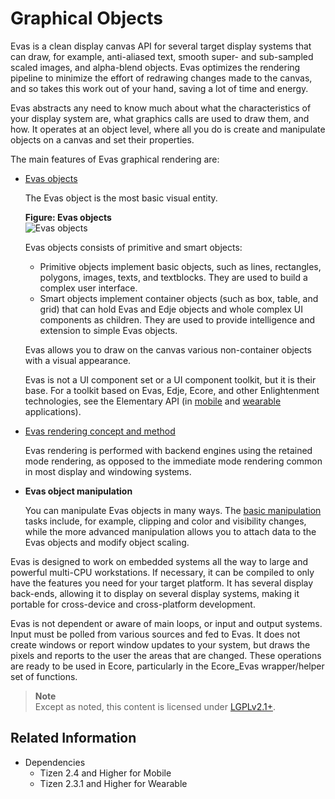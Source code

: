 # Graphical Objects

Evas is a clean display canvas API for several target display systems that can draw, for example, anti-aliased text, smooth super- and sub-sampled scaled images, and alpha-blend objects. Evas optimizes the rendering pipeline to minimize the effort of redrawing changes made to the canvas, and so takes this work out of your hand, saving a lot of time and energy.

Evas abstracts any need to know much about what the characteristics of your display system are, what graphics calls are used to draw them, and how. It operates at an object level, where all you do is create and manipulate objects on a canvas and set their properties.

The main features of Evas graphical rendering are:

- [Evas objects](./evas-objects.md)  

  The Evas object is the most basic visual entity.  

  **Figure: Evas objects**  
  ![Evas objects](./media/evas_object.png)

  Evas objects consists of primitive and smart objects:
    - Primitive objects implement basic objects, such as lines, rectangles, polygons, images, texts, and textblocks. They are used to build a complex user interface.
    - Smart objects implement container objects (such as box, table, and grid) that can hold Evas and Edje objects and whole complex UI components as children. They are used to provide intelligence and extension to simple Evas objects.

  Evas allows you to draw on the canvas various non-container objects with a visual appearance.  

  Evas is not a UI component set or a UI component toolkit, but it is their base. For a toolkit based on Evas, Edje, Ecore, and other Enlightenment technologies, see the Elementary API (in [mobile](../../../api/mobile/latest/group__Elementary.html) and [wearable](../../../api/wearable/latest/group__Elementary.html) applications).

- [Evas rendering concept and method](./evas-rendering.md)  

  Evas rendering is performed with backend engines using the retained mode rendering, as opposed to the immediate mode rendering common in most display and windowing systems.

- **Evas object manipulation**  

  You can manipulate Evas objects in many ways. The [basic manipulation](./evas-basic-objects.md) tasks include, for example, clipping and color and visibility changes, while the more advanced manipulation allows you to attach data to the Evas objects and modify object scaling.

Evas is designed to work on embedded systems all the way to large and powerful multi-CPU workstations. If necessary, it can be compiled to only have the features you need for your target platform. It has several display back-ends, allowing it to display on several display systems, making it portable for cross-device and cross-platform development.

Evas is not dependent or aware of main loops, or input and output systems. Input must be polled from various sources and fed to Evas. It does not create windows or report window updates to your system, but draws the pixels and reports to the user the areas that are changed. These operations are ready to be used in Ecore, particularly in the Ecore_Evas wrapper/helper set of functions.

> **Note**  
> Except as noted, this content is licensed under [LGPLv2.1+](http://opensource.org/licenses/LGPL-2.1).

## Related Information
- Dependencies
  - Tizen 2.4 and Higher for Mobile
  - Tizen 2.3.1 and Higher for Wearable
